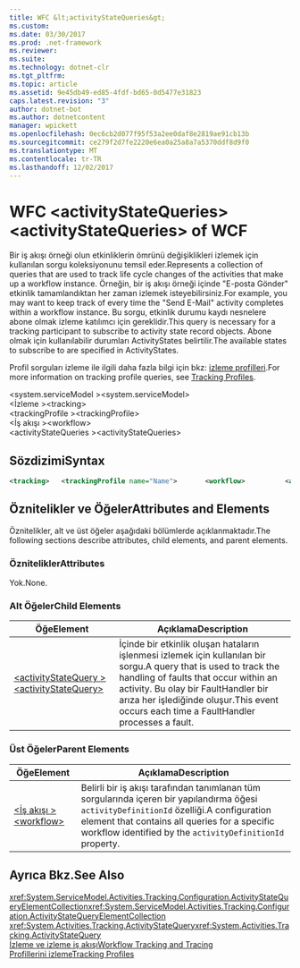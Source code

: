 ```yaml
---
title: WFC &lt;activityStateQueries&gt;
ms.custom: 
ms.date: 03/30/2017
ms.prod: .net-framework
ms.reviewer: 
ms.suite: 
ms.technology: dotnet-clr
ms.tgt_pltfrm: 
ms.topic: article
ms.assetid: 9e45db49-ed85-4fdf-bd65-0d5477e31823
caps.latest.revision: "3"
author: dotnet-bot
ms.author: dotnetcontent
manager: wpickett
ms.openlocfilehash: 0ec6cb2d077f95f53a2ee0daf8e2819ae91cb13b
ms.sourcegitcommit: ce279f2d7fe2220e6ea0a25a8a7a5370ddf8d9f0
ms.translationtype: MT
ms.contentlocale: tr-TR
ms.lasthandoff: 12/02/2017
---
```

# <a name="ltactivitystatequeriesgt-of-wcf"></a><span data-ttu-id="7e66c-102">WFC &lt;activityStateQueries&gt;</span><span class="sxs-lookup"><span data-stu-id="7e66c-102">&lt;activityStateQueries&gt; of WCF</span></span>
<span data-ttu-id="7e66c-103">Bir iş akışı örneği olun etkinliklerin ömrünü değişiklikleri izlemek için kullanılan sorgu koleksiyonunu temsil eder.</span><span class="sxs-lookup"><span data-stu-id="7e66c-103">Represents a collection of queries that are used to track life cycle changes of the activities that make up a workflow instance.</span></span> <span data-ttu-id="7e66c-104">Örneğin, bir iş akışı örneği içinde "E-posta Gönder" etkinlik tamamlandıktan her zaman izlemek isteyebilirsiniz.</span><span class="sxs-lookup"><span data-stu-id="7e66c-104">For example, you may want to keep track of every time the "Send E-Mail" activity completes within a workflow instance.</span></span> <span data-ttu-id="7e66c-105">Bu sorgu, etkinlik durumu kaydı nesnelere abone olmak izleme katılımcı için gereklidir.</span><span class="sxs-lookup"><span data-stu-id="7e66c-105">This query is necessary for a tracking participant to subscribe to activity state record objects.</span></span> <span data-ttu-id="7e66c-106">Abone olmak için kullanılabilir durumları ActivityStates belirtilir.</span><span class="sxs-lookup"><span data-stu-id="7e66c-106">The available states to subscribe to are specified in ActivityStates.</span></span>  
  
 <span data-ttu-id="7e66c-107">Profil sorguları izleme ile ilgili daha fazla bilgi için bkz: [izleme profilleri](../../../../../docs/framework/windows-workflow-foundation/tracking-profiles.md).</span><span class="sxs-lookup"><span data-stu-id="7e66c-107">For more information on tracking profile queries, see [Tracking Profiles](../../../../../docs/framework/windows-workflow-foundation/tracking-profiles.md).</span></span>  
  
 <span data-ttu-id="7e66c-108">\<system.serviceModel ></span><span class="sxs-lookup"><span data-stu-id="7e66c-108">\<system.serviceModel></span></span>  
<span data-ttu-id="7e66c-109">\<İzleme ></span><span class="sxs-lookup"><span data-stu-id="7e66c-109">\<tracking></span></span>  
<span data-ttu-id="7e66c-110">\<trackingProfile ></span><span class="sxs-lookup"><span data-stu-id="7e66c-110">\<trackingProfile></span></span>  
<span data-ttu-id="7e66c-111">\<İş akışı ></span><span class="sxs-lookup"><span data-stu-id="7e66c-111">\<workflow></span></span>  
<span data-ttu-id="7e66c-112">\<activityStateQueries ></span><span class="sxs-lookup"><span data-stu-id="7e66c-112">\<activityStateQueries></span></span>  
  
## <a name="syntax"></a><span data-ttu-id="7e66c-113">Sözdizimi</span><span class="sxs-lookup"><span data-stu-id="7e66c-113">Syntax</span></span>  
  
```xml  
<tracking>   <trackingProfile name="Name">       <workflow>          <activityStateQueries>             <activityStateQuery activityName="String" />                <arguments>                   <argument name="String"/>                </arguments>                <states>                   <state name="String"/>                </states>                <variables>                   <variable name="String"/>                </variables>          </activityStateQueries>       </workflow>   </trackingProfile></tracking>  
```  
  
## <a name="attributes-and-elements"></a><span data-ttu-id="7e66c-114">Öznitelikler ve Öğeler</span><span class="sxs-lookup"><span data-stu-id="7e66c-114">Attributes and Elements</span></span>  
 <span data-ttu-id="7e66c-115">Öznitelikler, alt ve üst öğeler aşağıdaki bölümlerde açıklanmaktadır.</span><span class="sxs-lookup"><span data-stu-id="7e66c-115">The following sections describe attributes, child elements, and parent elements.</span></span>  
  
### <a name="attributes"></a><span data-ttu-id="7e66c-116">Öznitelikler</span><span class="sxs-lookup"><span data-stu-id="7e66c-116">Attributes</span></span>  
 <span data-ttu-id="7e66c-117">Yok.</span><span class="sxs-lookup"><span data-stu-id="7e66c-117">None.</span></span>  
  
### <a name="child-elements"></a><span data-ttu-id="7e66c-118">Alt Öğeler</span><span class="sxs-lookup"><span data-stu-id="7e66c-118">Child Elements</span></span>  
  
|<span data-ttu-id="7e66c-119">Öğe</span><span class="sxs-lookup"><span data-stu-id="7e66c-119">Element</span></span>|<span data-ttu-id="7e66c-120">Açıklama</span><span class="sxs-lookup"><span data-stu-id="7e66c-120">Description</span></span>|  
|-------------|-----------------|  
|[<span data-ttu-id="7e66c-121">\<activityStateQuery ></span><span class="sxs-lookup"><span data-stu-id="7e66c-121">\<activityStateQuery></span></span>](../../../../../docs/framework/configure-apps/file-schema/windows-workflow-foundation/activitystatequery.md)|<span data-ttu-id="7e66c-122">İçinde bir etkinlik oluşan hataların işlenmesi izlemek için kullanılan bir sorgu.</span><span class="sxs-lookup"><span data-stu-id="7e66c-122">A query that is used to track the handling of faults that occur within an activity.</span></span>  <span data-ttu-id="7e66c-123">Bu olay bir FaultHandler bir arıza her işlediğinde oluşur.</span><span class="sxs-lookup"><span data-stu-id="7e66c-123">This event occurs each time a FaultHandler processes a fault.</span></span>|  
  
### <a name="parent-elements"></a><span data-ttu-id="7e66c-124">Üst Öğeler</span><span class="sxs-lookup"><span data-stu-id="7e66c-124">Parent Elements</span></span>  
  
|<span data-ttu-id="7e66c-125">Öğe</span><span class="sxs-lookup"><span data-stu-id="7e66c-125">Element</span></span>|<span data-ttu-id="7e66c-126">Açıklama</span><span class="sxs-lookup"><span data-stu-id="7e66c-126">Description</span></span>|  
|-------------|-----------------|  
|[<span data-ttu-id="7e66c-127">\<İş akışı ></span><span class="sxs-lookup"><span data-stu-id="7e66c-127">\<workflow></span></span>](../../../../../docs/framework/configure-apps/file-schema/windows-workflow-foundation/workflow.md)|<span data-ttu-id="7e66c-128">Belirli bir iş akışı tarafından tanımlanan tüm sorgularında içeren bir yapılandırma öğesi `activityDefinitionId` özelliği.</span><span class="sxs-lookup"><span data-stu-id="7e66c-128">A configuration element that contains all queries for a specific workflow identified by the `activityDefinitionId` property.</span></span>|  
  
## <a name="see-also"></a><span data-ttu-id="7e66c-129">Ayrıca Bkz.</span><span class="sxs-lookup"><span data-stu-id="7e66c-129">See Also</span></span>  
 <span data-ttu-id="7e66c-130"><xref:System.ServiceModel.Activities.Tracking.Configuration.ActivityStateQueryElementCollection></span><span class="sxs-lookup"><span data-stu-id="7e66c-130"><xref:System.ServiceModel.Activities.Tracking.Configuration.ActivityStateQueryElementCollection></span></span>    
 <span data-ttu-id="7e66c-131"><xref:System.Activities.Tracking.ActivityStateQuery></span><span class="sxs-lookup"><span data-stu-id="7e66c-131"><xref:System.Activities.Tracking.ActivityStateQuery></span></span>    
 [<span data-ttu-id="7e66c-132">İzleme ve izleme iş akışı</span><span class="sxs-lookup"><span data-stu-id="7e66c-132">Workflow Tracking and Tracing</span></span>](../../../../../docs/framework/windows-workflow-foundation/workflow-tracking-and-tracing.md)  
 [<span data-ttu-id="7e66c-133">Profillerini izleme</span><span class="sxs-lookup"><span data-stu-id="7e66c-133">Tracking Profiles</span></span>](../../../../../docs/framework/windows-workflow-foundation/tracking-profiles.md)
